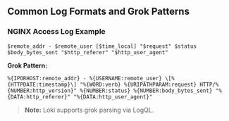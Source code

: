 ## Common Log Formats and Grok Patterns

### NGINX Access Log Example

```
$remote_addr - $remote_user [$time_local] "$request" $status $body_bytes_sent "$http_referer" "$http_user_agent"
```

**Grok Pattern:**

```
%{IPORHOST:remote_addr} - %{USERNAME:remote_user} \[%{HTTPDATE:timestamp}\] "%{WORD:verb} %{URIPATHPARAM:request} HTTP/%{NUMBER:http_version}" %{NUMBER:status} %{NUMBER:body_bytes_sent} "%{DATA:http_referer}" "%{DATA:http_user_agent}"
```

> **Note:** Loki supports grok parsing via LogQL.